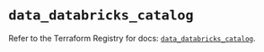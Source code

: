 # `data_databricks_catalog`

Refer to the Terraform Registry for docs: [`data_databricks_catalog`](https://registry.terraform.io/providers/databricks/databricks/1.81.1/docs/data-sources/catalog).
